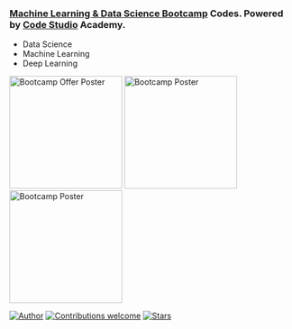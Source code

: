 ### [Machine Learning & Data Science Bootcamp](https://www.facebook.com/codestudio4/photos/a.1932899003723256/1924432481236575/) Codes. Powered by [Code Studio](https://www.facebook.com/codestudio4) Academy.

- Data Science
- Machine Learning
- Deep Learning

<img src="https://github.com/utshabkg/ML-DS-Bootcamp/blob/main/bootcamp%20poster.jpg" alt="Bootcamp Offer Poster" width="200"/>
<img src="https://github.com/utshabkg/ML-DS-Bootcamp/blob/main/bootcamp%20poster2.jpg" alt="Bootcamp Poster" width="200"/>
<img src="https://github.com/utshabkg/ML-DS-Bootcamp/blob/main/orientation%20poster.jpg" alt="Bootcamp Poster" width="200"/>

[![Author](https://img.shields.io/badge/author-utshabkg-red)](https://github.com/utshabkg/)
[![Contributions welcome](https://img.shields.io/badge/contributions-welcome-blue.svg?style=flat)](https://github.com/utshabkg/ML-DS-Bootcamp/)
[![Stars](https://img.shields.io/github/stars/utshabkg/ML-DS-Bootcamp?style=social)](https://github.com/utshabkg/ML-DS-Bootcamp/stargazers)
